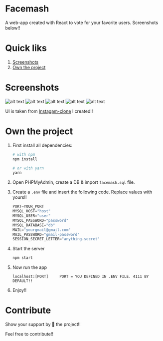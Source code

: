 # Facemash
A web-app created with React to vote for your favorite users. Screenshots below!!

# Quick liks
1. [Screenshots](#screenshots)
2. [Own the project](#own-the-project)

# Screenshots
![alt text](https://raw.githubusercontent.com/yTakkar/Facemash/master/Screenshots/Snap%202017-12-19%20at%2017.08.03.png)
![alt text](https://raw.githubusercontent.com/yTakkar/Facemash/master/Screenshots/Snap%202017-12-19%20at%2017.08.53.png)
![alt text](https://raw.githubusercontent.com/yTakkar/Facemash/master/Screenshots/Snap%202017-12-19%20at%2017.09.00.png)
![alt text](https://raw.githubusercontent.com/yTakkar/Facemash/master/Screenshots/Snap%202017-12-19%20at%2017.09.22.png)
![alt text](https://raw.githubusercontent.com/yTakkar/Facemash/master/Screenshots/Snap%202017-12-19%20at%2017.07.49.png)

UI is taken from [Instagam-clone](https://github.com/yTakkar/Instagram-Clone) I created!!

# Own the project
1. First install all dependencies:
    ```bash
    # with npm
    npm install
    
    # or with yarn
    yarn
    ```

2. Open PHPMyAdmin, create a DB & import `facemash.sql` file.
3. Create a `.env` file and insert the following code. Replace values with yours!!

    ```javascript
    PORT=YOUR_PORT
    MYSQL_HOST="host"
    MYSQL_USER="user"
    MYSQL_PASSWORD="password"
    MYSQL_DATABASE="db"
    MAIL="yourgmail@gmail.com"
    MAIL_PASSWORD="gmail-password"
    SESSION_SECRET_LETTER="anything-secret"
    ```

4. Start the server
    ```bash
    npm start
    ```

5. Now run the app
    ```javacript
    localhost:[PORT]     PORT = YOU DEFINED IN .ENV FILE. 4111 BY DEFAULT!!
    ```

6. Enjoy!!

# Contribute
Show your support by 🌟 the project!!

Feel free to contribute!!
